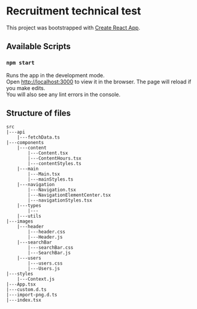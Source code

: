 # Recruitment technical test

This project was bootstrapped with [Create React App](https://github.com/facebook/create-react-app).

## Available Scripts

### `npm start`

Runs the app in the development mode.\
Open [http://localhost:3000](http://localhost:3000) to view it in the browser.
The page will reload if you make edits.\
You will also see any lint errors in the console.

## Structure of files

    src
    |---api
        |---fetchData.ts
    |---components
        |---content
            |---Content.tsx
            |---ContentHours.tsx
            |---contentStyles.ts
        |---main
            |---Main.tsx
            |---mainStyles.ts
        |---navigation
            |---Navigation.tsx
            |---NavigationElementCenter.tsx
            |---navigationStyles.tsx
        |---types
            |---
        |---utils
    |---images
        |---header
            |---header.css
            |---Header.js
        |---searchBar
            |---searchBar.css
            |---SearchBar.js
        |---users
            |---users.css
            |---Users.js
    |---styles
        |---Context.js
    |---App.tsx
    |---custom.d.ts
    |---import-png.d.ts
    |---index.tsx
